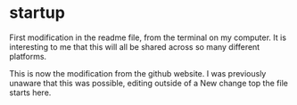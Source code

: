 # startup

First modification in the readme file, from the terminal on my computer. It is interesting to me that this will all be shared across so many different
platforms.

This is now the modification from the github website. I was previously unaware that this was possible, editing outside of a New change top the file starts here.
